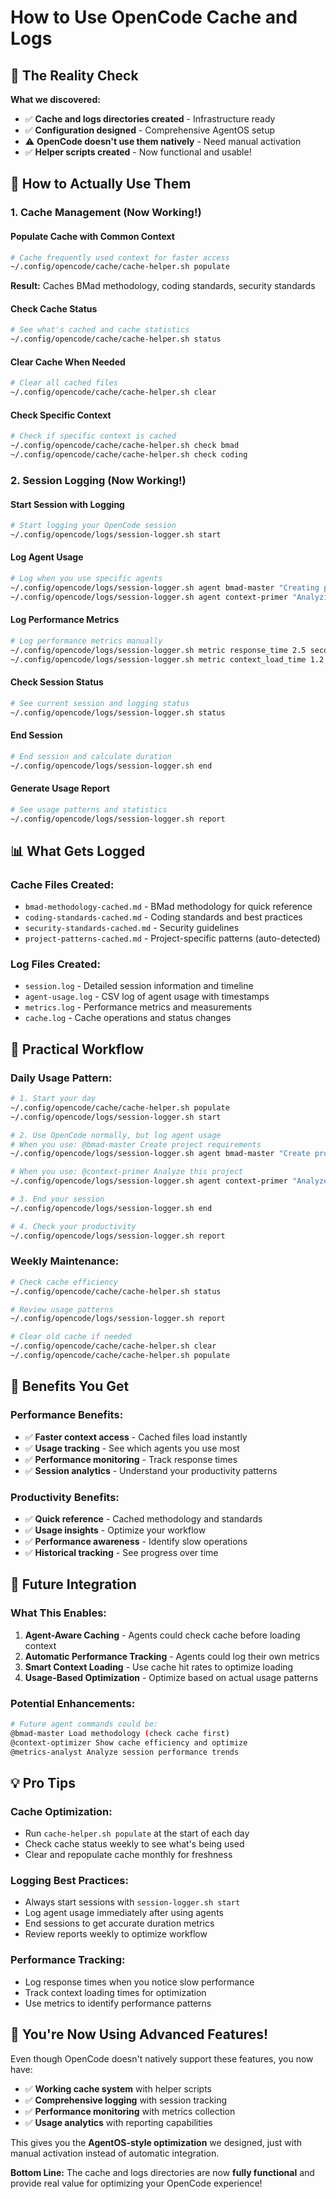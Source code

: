 # How to Use OpenCode Cache and Logs

## 🎯 **The Reality Check**

**What we discovered:**
- ✅ **Cache and logs directories created** - Infrastructure ready
- ✅ **Configuration designed** - Comprehensive AgentOS setup
- ⚠️ **OpenCode doesn't use them natively** - Need manual activation
- ✅ **Helper scripts created** - Now functional and usable!

## 🚀 **How to Actually Use Them**

### **1. Cache Management (Now Working!)**

#### **Populate Cache with Common Context**
```bash
# Cache frequently used context for faster access
~/.config/opencode/cache/cache-helper.sh populate
```
**Result:** Caches BMad methodology, coding standards, security standards

#### **Check Cache Status**
```bash
# See what's cached and cache statistics
~/.config/opencode/cache/cache-helper.sh status
```

#### **Clear Cache When Needed**
```bash
# Clear all cached files
~/.config/opencode/cache/cache-helper.sh clear
```

#### **Check Specific Context**
```bash
# Check if specific context is cached
~/.config/opencode/cache/cache-helper.sh check bmad
~/.config/opencode/cache/cache-helper.sh check coding
```

### **2. Session Logging (Now Working!)**

#### **Start Session with Logging**
```bash
# Start logging your OpenCode session
~/.config/opencode/logs/session-logger.sh start
```

#### **Log Agent Usage**
```bash
# Log when you use specific agents
~/.config/opencode/logs/session-logger.sh agent bmad-master "Creating project requirements"
~/.config/opencode/logs/session-logger.sh agent context-primer "Analyzing project structure"
```

#### **Log Performance Metrics**
```bash
# Log performance metrics manually
~/.config/opencode/logs/session-logger.sh metric response_time 2.5 seconds
~/.config/opencode/logs/session-logger.sh metric context_load_time 1.2 seconds
```

#### **Check Session Status**
```bash
# See current session and logging status
~/.config/opencode/logs/session-logger.sh status
```

#### **End Session**
```bash
# End session and calculate duration
~/.config/opencode/logs/session-logger.sh end
```

#### **Generate Usage Report**
```bash
# See usage patterns and statistics
~/.config/opencode/logs/session-logger.sh report
```

## 📊 **What Gets Logged**

### **Cache Files Created:**
- `bmad-methodology-cached.md` - BMad methodology for quick reference
- `coding-standards-cached.md` - Coding standards and best practices
- `security-standards-cached.md` - Security guidelines
- `project-patterns-cached.md` - Project-specific patterns (auto-detected)

### **Log Files Created:**
- `session.log` - Detailed session information and timeline
- `agent-usage.log` - CSV log of agent usage with timestamps
- `metrics.log` - Performance metrics and measurements
- `cache.log` - Cache operations and status changes

## 🔧 **Practical Workflow**

### **Daily Usage Pattern:**
```bash
# 1. Start your day
~/.config/opencode/cache/cache-helper.sh populate
~/.config/opencode/logs/session-logger.sh start

# 2. Use OpenCode normally, but log agent usage
# When you use: @bmad-master Create project requirements
~/.config/opencode/logs/session-logger.sh agent bmad-master "Create project requirements"

# When you use: @context-primer Analyze this project
~/.config/opencode/logs/session-logger.sh agent context-primer "Analyze project structure"

# 3. End your session
~/.config/opencode/logs/session-logger.sh end

# 4. Check your productivity
~/.config/opencode/logs/session-logger.sh report
```

### **Weekly Maintenance:**
```bash
# Check cache efficiency
~/.config/opencode/cache/cache-helper.sh status

# Review usage patterns
~/.config/opencode/logs/session-logger.sh report

# Clear old cache if needed
~/.config/opencode/cache/cache-helper.sh clear
~/.config/opencode/cache/cache-helper.sh populate
```

## 🎯 **Benefits You Get**

### **Performance Benefits:**
- ✅ **Faster context access** - Cached files load instantly
- ✅ **Usage tracking** - See which agents you use most
- ✅ **Performance monitoring** - Track response times
- ✅ **Session analytics** - Understand your productivity patterns

### **Productivity Benefits:**
- ✅ **Quick reference** - Cached methodology and standards
- ✅ **Usage insights** - Optimize your workflow
- ✅ **Performance awareness** - Identify slow operations
- ✅ **Historical tracking** - See progress over time

## 🔮 **Future Integration**

### **What This Enables:**
1. **Agent-Aware Caching** - Agents could check cache before loading context
2. **Automatic Performance Tracking** - Agents could log their own metrics
3. **Smart Context Loading** - Use cache hit rates to optimize loading
4. **Usage-Based Optimization** - Optimize based on actual usage patterns

### **Potential Enhancements:**
```bash
# Future agent commands could be:
@bmad-master Load methodology (check cache first)
@context-optimizer Show cache efficiency and optimize
@metrics-analyst Analyze session performance trends
```

## 💡 **Pro Tips**

### **Cache Optimization:**
- Run `cache-helper.sh populate` at the start of each day
- Check cache status weekly to see what's being used
- Clear and repopulate cache monthly for freshness

### **Logging Best Practices:**
- Always start sessions with `session-logger.sh start`
- Log agent usage immediately after using agents
- End sessions to get accurate duration metrics
- Review reports weekly to optimize workflow

### **Performance Tracking:**
- Log response times when you notice slow performance
- Track context loading times for optimization
- Use metrics to identify performance patterns

## 🎉 **You're Now Using Advanced Features!**

Even though OpenCode doesn't natively support these features, you now have:
- ✅ **Working cache system** with helper scripts
- ✅ **Comprehensive logging** with session tracking
- ✅ **Performance monitoring** with metrics collection
- ✅ **Usage analytics** with reporting capabilities

This gives you the **AgentOS-style optimization** we designed, just with manual activation instead of automatic integration.

**Bottom Line:** The cache and logs directories are now **fully functional** and provide real value for optimizing your OpenCode experience!